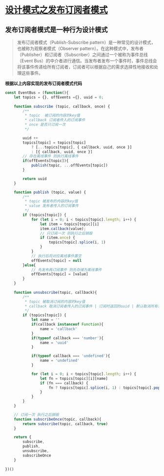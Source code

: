 # [设计模式之发布订阅者模式](https://github.com/forzys/blog/issues/9)

<!-- intro: 发布订阅者模式（Publish-Subscribe pattern）是一种常见的设计模式，也被称为观察者模式（Observer pattern）。在这种模式中，发布者（Publisher）和订阅者（Subscriber）之间通过一个被称为事件总线（Event Bus）的中介者进行通信 -->

## 发布订阅者模式是一种行为设计模式
> 发布订阅者模式（Publish-Subscribe pattern）是一种常见的设计模式，也被称为观察者模式（Observer pattern）。在这种模式中，发布者（Publisher）和订阅者（Subscriber）之间通过一个被称为事件总线（Event Bus）的中介者进行通信。当发布者发布一个事件时，事件总线会将该事件传递给所有订阅者，订阅者可以根据自己的需求选择性地接收和处理这些事件。

**根据以上内容实现的发布订阅者模式代码**

```js
const EventBus = (function(){
    let topics = {}, offEvents ={}, uuid = 0;
 
    function subscribe (topic, callback, once) {
        /**
         * topic  被订阅的内容的key值
         * callback 订阅者传入的订阅事件
         * once 是否只订阅一次
         */

        uuid ++
        topics[topic] = topics[topic]
            ? [...topics[topic], { callback, uuid, once }]
            : [{ callback, uuid, once }]
        // 存在离线事件 则执行离线事件
        if(offEvents[topic]){
            publish(topic, ...offEvents[topic])
        }

        return uuid
    }

    function publish (topic, value) {
        /**
         * topic 被发布的内容的key值
         * value 发布者传入的订阅事件
         */
        if (topics[topic]) { 
            for (let i = 0; i < topics[topic].length; i++) {
                let item = topics[topic][i]
                item.callback(value); 
                // 只订阅一次 则执行之后销毁
                if (item.once) {
                    topics[topic].splice(i, 1)
                }
            }
            // 执行后将对应离线事件置空
            offEvents[topic] = null
        }else{
            // 先发布再订阅事件 则先存储为离线事件
            offEvents[topic] = [value]
        }
    }
 
    function unsubscribe(topic, callback){
        /**
         * topic 被取消订阅的内容的key值
         * callback 取消订阅者传入的订阅事件 | 订阅时返回的uuid | 默认取消所有订阅
         */
        if (topics[topic]) {
            let name = ''
            if(callback instanceof Function){
                name = 'callback'
            }
            if(typeof callback === 'number'){
                name = 'uuid'
            }

            if(typeof callback === 'undefined'){
                name = 'undefined'
            }

            for (let i = 0; i < topics[topic].length; i++) {
                let fn = topics[topic][i][name] 
                if (fn === callback) {
                    fn ? topics[topic].splice(i, 1) : topics[topic].pop()
                }
            }   
        }
    }

    // 订阅一次 执行之后销毁
    function subscribeOnce(topic, callback){
        return subscribe(topic, callback, true)
    } 

    return {
        subscribe,
        publish,
        unsubscribe,
        subscribeOnce
    }
     
})()

```